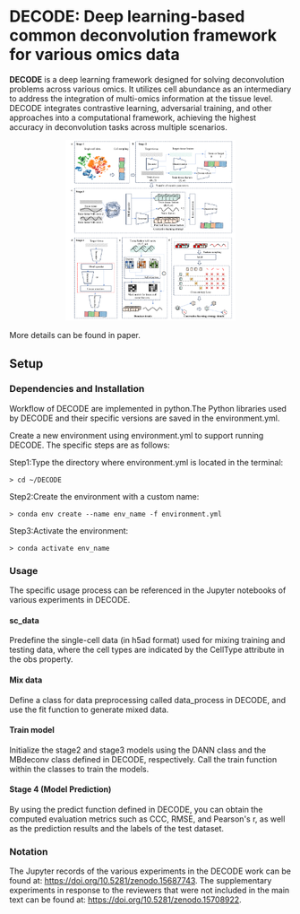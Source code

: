 # DECODE: Deep learning-based common deconvolution framework for various omics data

**DECODE** is a deep learning framework designed for solving deconvolution problems across various omics. It utilizes cell abundance as an intermediary to address the integration of multi-omics information at the tissue level. DECODE integrates contrastive learning, adversarial training, and other approaches into a computational framework, achieving the highest accuracy in deconvolution tasks across multiple scenarios.
<p align="center">
  <img width="60%" src="https://github.com/forceworker/DECODE_decov/blob/main/fig/fig.png">
</p>
More details can be found in paper.

## Setup

### Dependencies and Installation

Workflow of DECODE are implemented in python.The Python libraries used by DECODE and their specific versions are saved in the environment.yml.

Create a new environment using environment.yml to support running DECODE. The specific steps are as follows:

Step1:Type the directory where environment.yml is located in the terminal:

	> cd ~/DECODE  

Step2:Create the environment with a custom name:

	> conda env create --name env_name -f environment.yml  

Step3:Activate the environment:

	> conda activate env_name 

### Usage

The specific usage process can be referenced in the Jupyter notebooks of various experiments in DECODE.

#### sc_data

Predefine the single-cell data (in h5ad format) used for mixing training and testing data, where the cell types are indicated by the CellType attribute in the obs property.

#### Mix data

Define a class for data preprocessing called data_process in DECODE, and use the fit function to generate mixed data.

#### Train model

Initialize the stage2 and stage3 models using the DANN class and the MBdeconv class defined in DECODE, respectively. Call the train function within the classes to train the models.

#### Stage 4 (Model Prediction)
By using the predict function defined in DECODE, you can obtain the computed evaluation metrics such as CCC, RMSE, and Pearson's r, as well as the prediction results and the labels of the test dataset.

### Notation
The Jupyter records of the various experiments in the DECODE work can be found at: https://doi.org/10.5281/zenodo.15687743.
The supplementary experiments in response to the reviewers that were not included in the main text can be found at: https://doi.org/10.5281/zenodo.15708922.